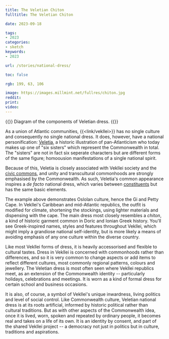 ```yaml
---
title: The Veletian Chiton
fulltitle: The Veletian Chiton

date: 2023-09-18

tags:
- 2023
categories:
- sketch
keywords:
- 2023

url: /stories/national-dress/

toc: false

rgb: 199, 63, 106

image: https://images.millmint.net/fullres/chiton.jpg
reddit:
print:
video:
---
```

{{<hint caption>}}
Diagram of the components of Veletian dress.
{{</hint>}}

As a union of Atlantic communities, {{<link/vekllei>}} has no single culture and consequently no single national dress. It does, however, have a national personification: [Veletia](/veletia/), a historic illustration of pan-Atlanticism who today makes up one of "six sisters" which represent the Commonwealth in total. The "sisters" are not in fact six seperate characters but are different forms of the same figure; homoousion manifestations of a single national spirit.

Because of this, Veletia is closely associated with Vekllei society and the [civic commons](/civic-commons/), and unity and transcultural commonhoods are strongly emphasised by the Commonwealth. As such, Veletia's common appearance inspires a *de facto* national dress, which varies between [constituents](/constituents/) but has the same basic elements.

The example above demonstrates Oslolan culture, hence the Gi and Petty Cape. In Vekllei's Caribbean and mid-Atlantic republics, the outfit is modified for climate, shortening the stockings, using lighter materials and dispensing with the cape. The main dress most closely resembles a *chiton*, a kind of historic garment common in Doric and Ionian Greek history. You'll see Greek-inspired names, styles and features throughout Vekllei, which might imply a grandiose national self-identity, but is more likely a means of avoiding emphasis of any one culture within the diverse country.

Like most Vekllei forms of dress, it is heavily accessorised and flexible to cultural tastes. Dress in Vekllei is concerned with commonhoods rather than differences, and so it is very common to change aspects or add items to reflect different cultures, most commonly regional patterns, colours and jewellery. The Veletian dress is most often seen where Vekllei republics meet, as an extension of the Commonwealth identity -- particularly holidays, celebrations and meetings. It is worn as a kind of formal dress for certain school and business occasions.

It is also, of course, a symbol of Vekllei's unique inwardness, living politics and level of social control. Like Commonwealth culture, Veletian national dress is at its roots artificial, informed by historic political rather than cultural traditions. But as with other aspects of the Commonwealth idea, once it is lived, worn, spoken and repeated by ordinary people, it becomes real and takes on a life of its own. It is an identity by consent, and part of the shared Vekllei project -- a democracy not just in politics but in culture, traditions and aspirations.